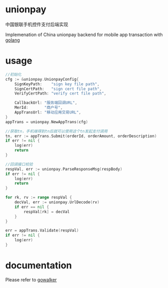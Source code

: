 # unionpay

中国银联手机控件支付后端实现

Implemenation of China unionpay backend for mobile app transaction with [golang](http://golang.org)

# usage

```go
//初始化
cfg := &unionpay.UnionpayConfig{
	SignKeyPath:    "sign key file path",
	SignCertPath:   "sign cert file path",
	VerifyCertPath: "verify cert file path",

	CallbackUrl: "服务端回调URL",
	MerId:       "商户号",
	AppTransUrl: "移动应用交易URL",
}
appTrans = unionpay.NewAppTrans(cfg)

//获取tn，手机端得到tn后就可以使用这个tn发起支付调用
tn, err := appTrans.Submit(orderId, orderAmount, orderDescription)
if err != nil {
	log(err)
	return
}

//回调接口校验
respVal, err := unionpay.ParseResponseMsg(respBody)
if err != nil {
	log(err)
	return
}

for rk, rv := range respVal {
	decVal, err := unionpay.UrlDecode(rv)
	if err == nil {
		respVal[rk] = decVal
	}
}

err = appTrans.Validate(respVal)
if err != nil {
	log(err)
}
```

# documentation

Please refer to [gowalker](https://gowalker.org/github.com/imzjy/unionpay)
